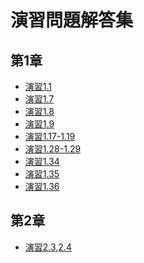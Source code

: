 演習問題解答集
====

第1章
----

- [演習1.1](https://github.com/daimatz/w8prml/blob/master/files/2012-09-24/prml1.1.pdf?raw=true)
- [演習1.7](https://github.com/daimatz/w8prml/blob/master/files/2012-09-24/ex_1-7.JPG?raw=true)
- [演習1.8](https://github.com/daimatz/w8prml/blob/master/files/2012-09-24/ex_1-8.pdf?raw=true)
- [演習1.9](https://github.com/daimatz/w8prml/blob/master/files/2012-09-24/ex_1-9.pdf?raw=true)
- [演習1.17-1.19](https://github.com/daimatz/w8prml/blob/master/files/2012-10-02/ex1.17-1.19.pdf?raw=true)
- [演習1.28-1.29](https://github.com/daimatz/w8prml/blob/master/files/2012-10-02/prml1.28,29.pdf?raw=true)
- [演習1.34](https://github.com/daimatz/w8prml/blob/master/files/2012-10-02/PRML-1.34.pdf?raw=true)
- [演習1.35](https://github.com/daimatz/w8prml/blob/master/files/2012-10-02/ex1-35.pdf?raw=true)
- [演習1.36](https://github.com/daimatz/w8prml/blob/master/files/2012-10-02/PRML-1.36.JPG?raw=true)

第2章
----

- [演習2.3,2.4](https://github.com/daimatz/w8prml/blob/master/files/2012-10-15/PRML-2.3,2.4.pdf?raw=true)


